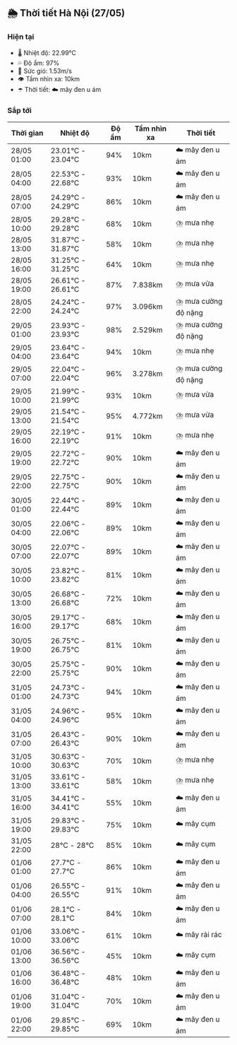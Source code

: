 ## 🌦️ Thời tiết Hà Nội (27/05)

### Hiện tại

- 🌡️ Nhiệt độ: 22.99℃
- 💦 Độ ẩm: 97%
- 💨 Sức gió: 1.53m/s
- 👁️ Tầm nhìn xa: 10km
- ☂️ Thời tiết: ☁️ mây đen u ám

### Sắp tới

| Thời gian | Nhiệt độ | Độ ẩm | Tầm nhìn xa | Thời tiết |
| --- | --- | --- | --- | --- |
| 28/05 01:00 | 23.01℃ - 23.04℃ | 94% | 10km | ☁️ mây đen u ám |
| 28/05 04:00 | 22.53℃ - 22.68℃ | 93% | 10km | ☁️ mây đen u ám |
| 28/05 07:00 | 24.29℃ - 24.29℃ | 86% | 10km | ☁️ mây đen u ám |
| 28/05 10:00 | 29.28℃ - 29.28℃ | 68% | 10km | ⛈️ mưa nhẹ |
| 28/05 13:00 | 31.87℃ - 31.87℃ | 58% | 10km | ⛈️ mưa nhẹ |
| 28/05 16:00 | 31.25℃ - 31.25℃ | 64% | 10km | ⛈️ mưa nhẹ |
| 28/05 19:00 | 26.61℃ - 26.61℃ | 87% | 7.838km | ⛈️ mưa vừa |
| 28/05 22:00 | 24.24℃ - 24.24℃ | 97% | 3.096km | ⛈️ mưa cường độ nặng |
| 29/05 01:00 | 23.93℃ - 23.93℃ | 98% | 2.529km | ⛈️ mưa cường độ nặng |
| 29/05 04:00 | 23.64℃ - 23.64℃ | 94% | 10km | ⛈️ mưa nhẹ |
| 29/05 07:00 | 22.04℃ - 22.04℃ | 96% | 3.278km | ⛈️ mưa cường độ nặng |
| 29/05 10:00 | 21.99℃ - 21.99℃ | 93% | 10km | ⛈️ mưa vừa |
| 29/05 13:00 | 21.54℃ - 21.54℃ | 95% | 4.772km | ⛈️ mưa vừa |
| 29/05 16:00 | 22.19℃ - 22.19℃ | 91% | 10km | ⛈️ mưa nhẹ |
| 29/05 19:00 | 22.72℃ - 22.72℃ | 90% | 10km | ☁️ mây đen u ám |
| 29/05 22:00 | 22.75℃ - 22.75℃ | 90% | 10km | ☁️ mây đen u ám |
| 30/05 01:00 | 22.44℃ - 22.44℃ | 89% | 10km | ☁️ mây đen u ám |
| 30/05 04:00 | 22.06℃ - 22.06℃ | 89% | 10km | ☁️ mây đen u ám |
| 30/05 07:00 | 22.07℃ - 22.07℃ | 89% | 10km | ☁️ mây đen u ám |
| 30/05 10:00 | 23.82℃ - 23.82℃ | 81% | 10km | ☁️ mây đen u ám |
| 30/05 13:00 | 26.68℃ - 26.68℃ | 72% | 10km | ☁️ mây đen u ám |
| 30/05 16:00 | 29.17℃ - 29.17℃ | 68% | 10km | ☁️ mây đen u ám |
| 30/05 19:00 | 26.75℃ - 26.75℃ | 81% | 10km | ☁️ mây đen u ám |
| 30/05 22:00 | 25.75℃ - 25.75℃ | 90% | 10km | ☁️ mây đen u ám |
| 31/05 01:00 | 24.73℃ - 24.73℃ | 94% | 10km | ☁️ mây đen u ám |
| 31/05 04:00 | 24.96℃ - 24.96℃ | 95% | 10km | ☁️ mây đen u ám |
| 31/05 07:00 | 26.43℃ - 26.43℃ | 90% | 10km | ☁️ mây đen u ám |
| 31/05 10:00 | 30.63℃ - 30.63℃ | 70% | 10km | ⛈️ mưa nhẹ |
| 31/05 13:00 | 33.61℃ - 33.61℃ | 58% | 10km | ⛈️ mưa nhẹ |
| 31/05 16:00 | 34.41℃ - 34.41℃ | 55% | 10km | ☁️ mây đen u ám |
| 31/05 19:00 | 29.83℃ - 29.83℃ | 75% | 10km | ☁️ mây cụm |
| 31/05 22:00 | 28℃ - 28℃ | 85% | 10km | ☁️ mây cụm |
| 01/06 01:00 | 27.7℃ - 27.7℃ | 86% | 10km | ☁️ mây đen u ám |
| 01/06 04:00 | 26.55℃ - 26.55℃ | 91% | 10km | ☁️ mây đen u ám |
| 01/06 07:00 | 28.1℃ - 28.1℃ | 84% | 10km | ☁️ mây đen u ám |
| 01/06 10:00 | 33.06℃ - 33.06℃ | 61% | 10km | ☁️ mây rải rác |
| 01/06 13:00 | 36.56℃ - 36.56℃ | 45% | 10km | ☁️ mây cụm |
| 01/06 16:00 | 36.48℃ - 36.48℃ | 48% | 10km | ☁️ mây đen u ám |
| 01/06 19:00 | 31.04℃ - 31.04℃ | 70% | 10km | ☁️ mây đen u ám |
| 01/06 22:00 | 29.85℃ - 29.85℃ | 69% | 10km | ☁️ mây đen u ám |
